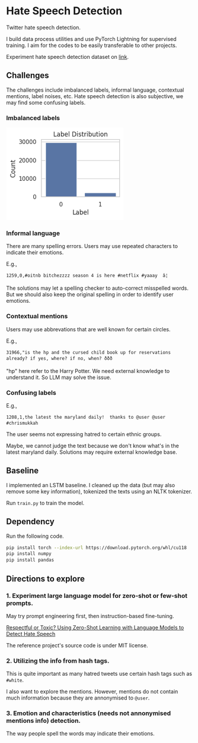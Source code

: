 # Hate Speech Detection

Twitter hate speech detection.

I build data process utilities and use PyTorch Lightning for supervised training. I aim for the codes to be easily transferable to other projects.

Experiment hate speech detection dataset on [link](https://www.kaggle.com/datasets/arkhoshghalb/twitter-sentiment-analysis-hatred-speech/code?datasetId=100982).

## Challenges

The challenges include imbalanced labels, informal language, contextual mentions, label noises, etc. Hate speech detection is also subjective, we may find some confusing labels.

### Imbalanced labels

![Label distribution](https://github.com/shaowen310/hate-speech-detection/blob/main/fig/label_distribution.png?raw=true)

### Informal language

There are many spelling errors. Users may use repeated characters to indicate their emotions.

E.g.,

```csv
1259,0,#oitnb bitchezzzz season 4 is here #netflix #yaaay  â¦ 
```

The solutions may let a spelling checker to auto-correct misspelled words. But we should also keep the original spelling in order to identify user emotions.

### Contextual mentions

Users may use abbrevations that are well known for certain circles.

E.g.,

```csv
31966,"is the hp and the cursed child book up for reservations already? if yes, where? if no, when? ððð
```

"hp" here refer to the Harry Potter. We need external knowledge to understand it. So LLM may solve the issue.

### Confusing labels

E.g.,

```csv
1208,1,the latest the maryland daily!  thanks to @user @user #chrismukkah 
```

The user seems not expressing hatred to certain ethnic groups. 

Maybe, we cannot judge the text because we don't know what's in the latest maryland daily. Solutions may require external knowledge base.

## Baseline

I implemented an LSTM baseline. I cleaned up the data (but may also remove some key information), tokenized the texts using an NLTK tokenizer. 

Run `train.py` to train the model.

## Dependency

Run the following code.

```bash
pip install torch --index-url https://download.pytorch.org/whl/cu118
pip install numpy
pip install pandas
```

## Directions to explore

### 1. Experiment large language model for zero-shot or few-shot prompts.

May try prompt engineering first, then instruction-based fine-tuning.

[Respectful or Toxic? Using Zero-Shot Learning with Language Models to Detect Hate Speech](https://github.com/MilaNLProc/prompting_hate_speech)

The reference project's source code is under MIT license.

### 2. Utilizing the info from hash tags. 



This is quite important as many hatred tweets use certain hash tags such as `#white`.

I also want to explore the mentions. However, mentions do not contain much information because they are annonymised to `@user`.

### 3. Emotion and characteristics (needs not annonymised mentions info) detection. 

The way people spell the words may indicate their emotions.
